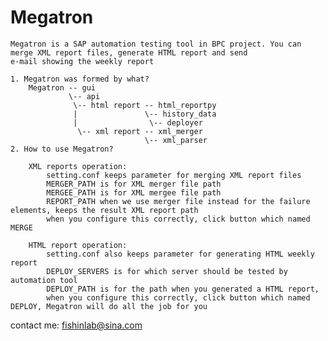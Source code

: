 <h1>Megatron</h1>

    Megatron is a SAP automation testing tool in BPC project. You can merge XML report files, generate HTML report and send 
    e-mail showing the weekly report

    1. Megatron was formed by what?
        Megatron -- gui 
                 \-- api
                  \-- html report -- html_reportpy 
                  |               \-- history_data 
                  |                \-- deployer
                   \-- xml report -- xml_merger
                                  \-- xml_parser 
    2. How to use Megatron?                                 
        
        XML reports operation:
            setting.conf keeps parameter for merging XML report files     
            MERGER_PATH is for XML merger file path
            MERGEE_PATH is for XML mergee file path
            REPORT_PATH when we use merger file instead for the failure elements, keeps the result XML report path
            when you configure this correctly, click button which named MERGE

        HTML report operation:
            setting.conf also keeps parameter for generating HTML weekly report
            DEPLOY_SERVERS is for which server should be tested by automation tool
            DEPLOY_PATH is for the path when you generated a HTML report,  
            when you configure this correctly, click button which named DEPLOY, Megatron will do all the job for you 

contact me: fishinlab@sina.com
